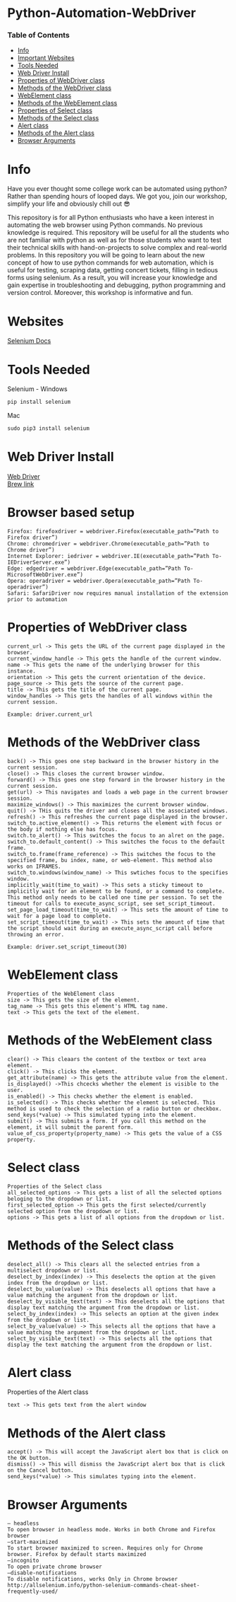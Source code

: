 # Python-Automation-WebDriver

### Table of Contents
- [Info](#Info)
- [Important Websites](#Websites)
- [Tools Needed](#Tools-Needed)
- [Web Driver Install](#Web-Driver-Install)
- [Properties of WebDriver class](#Properties-of-WebDriver-class)
- [Methods of the WebDriver class](#Methods-of-the-WebDriver-class)
- [WebElement class](#WebElement-class)
- [Methods of the WebElement class](#Methods-of-the-WebElement-class)
- [Properties of Select class](#Select-class)
- [Methods of the Select class](#Methods-of-the-Select-class)
- [Alert class](#Alert-class)
- [Methods of the Alert class](#Methods-of-the-Alert-class)
- [Browser Arguments](#Browser-Arguments)

# Info
Have you ever thought some college work can be automated using python? Rather than spending hours of looped days.  We got you, join our workshop, simplify your life and obviously chill out 😎  

This repository is for all Python enthusiasts who have a keen interest in automating the web browser using Python commands. No previous knowledge is required.  This repository will be useful for all the students who are not familiar with python as well as for those students who want to test their technical skills with hand-on-projects to solve complex and real-world problems. In this repository you will be going to learn about the new concept of how to use python commands for web automation, which is useful for testing, scraping data, getting concert tickets, filling in tedious forms using selenium. As a result, you will increase your knowledge and gain expertise in troubleshooting and debugging, python programming and version control. Moreover, this workshop is informative and fun.

# Websites
[Selenium Docs](https://selenium-python.readthedocs.io)


# Tools Needed
Selenium - 
Windows
``` py
pip install selenium
```

Mac
``` py
sudo pip3 install selenium
```

# Web Driver Install
[Web Driver](https://www.selenium.dev/documentation/webdriver/getting_started/install_drivers/)</br>
[Brew link](https://formulae.brew.sh/cask/chromedriver)

# Browser based setup
```
Firefox: firefoxdriver = webdriver.Firefox(executable_path=”Path to Firefox driver”)
Chrome: chromedriver = webdriver.Chrome(executable_path=”Path to Chrome driver”)
Internet Explorer: iedriver = webdriver.IE(executable_path=”­Pat­h To­ IEDriverServer.exe”)
Edge: edgedriver = webdriver.Edge(executable_path=”­Pat­h To­ MicrosoftWebDriver.exe”)
Opera: operadriver = webdriver.Opera(executable_path=”­Pat­h To­ operadriver”)
Safari: SafariDriver now requires manual installation of the extension prior to automation
```

# Properties of WebDriver class
```
current_url -> This gets the URL of the current page displayed in the browser.
current_window_handle -> This gets the handle of the current window.
name -> This gets the name of the underlying browser for this instance.
orientation -> This gets the current orientation of the device.
page_source -> This gets the source of the current page.
title -> This gets the title of the current page.
window_handles -> This gets the handles of all windows within the current session.

Example: driver.current_url
```


# Methods of the WebDriver class
```
back() -> This goes one step backward in the browser history in the current session.
close() -> This closes the current browser window.
forward() -> This goes one step forward in the browser history in the current session.
get(url) -> This navigates and loads a web page in the current browser session.
maximize_windows() -> This maximizes the current browser window.
quit() -> THis quits the driver and closes all the associated windows.
refresh() -> This refreshes the current page displayed in the browser.
switch_to.active_element() -> This returns the element with focus or the body if nothing else has focus.
switch.to_alert() -> This switches the focus to an alret on the page.
switch_to.default_content() -> This switches the focus to the default frame.
switch_to.frame(frame_reference) -> This switches the focus to the specified frame, bu index, name, or web-element. This method also works on IFRAMES.
switch_to.windows(window_name) -> This swtiches focus to the specifies window.
implicitly_wait(time_to_wait) -> This sets a sticky timeout to implicitly wait for an element to be found, or a command to complete. This method only needs to be called one time per session. To set the timeout for calls to execute_async_script, see set_script_timeout.
set_page_load_timeout(time_to_wait) -> This sets the amount of time to wait for a page load to complete.
set_script_timeout(time_to_wait) -> This sets the amount of time that the script should wait during an execute_async_script call before throwing an error.

Example: driver.set_script_timeout(30)
```


# WebElement class
```
Properties of the WebElement class
size -> This gets the size of the element.
tag_name -> This gets this element's HTML tag name.
text -> This gets the text of the element.
```


# Methods of the WebElement class
```
clear() -> This cleaars the content of the textbox or text area element.
click() -> This clicks the element.
get_attribute(name) -> This gets the attribute value from the element.
is_displayed() ->This chcecks whether the element is visible to the user.
is_enabled() -> This checks whether the element is enabled.
is_selected() -> This checks whether the element is selected. This method is used to check the selection of a radio button or checkbox.
send_keys(*value) -> This simulated typing into the element.
submit() -> This submits a form. If you call this method on the element, it will submit the parent form.
value_of_css_property(property_name) -> This gets the value of a CSS property.
```

# Select class
```
Properties of the Select class
all_selected_options -> This gets a list of all the selected options beloging to the dropdown or list.
first_selected_option -> This gets the first selected/currently selected option from the dropdown or list.
options -> This gets a list of all options from the dropdown or list.
```

# Methods of the Select class
```
deselect_all() -> This clears all the selected entries from a multiselect dropdown or list.
deselect_by_index(index) -> This deselects the option at the given index from the dropdown or list.
deselect_bu_value(value) -> This deselects all options that have a value matching the argument from the dropdown or list.
deselect_by_visible_text(text) -> This deselects all the options that display text matching the argument from the dropdown or list.
select_by_index(index) -> This selects an option at the given index from the dropdown or list.
select_by_value(value) -> This selects all the options that have a value matching the argument from the dropdown or list.
select_by_visible_text(text) -> This selects all the options that display the text matching the argument from the dropdown or list.
```

# Alert class
Properties of the Alert class
```
text -> This gets text from the alert window
```
# Methods of the Alert class
```
accept() -> This will accept the JavaScript alert box that is click on the OK button.
dismiss() -> This will dismiss the JavaScript alert box that is click on the Cancel button.
send_keys(*value) -> This simulates typing into the element.
```
# Browser Arguments
```
– headless
To open browser in headless mode. Works in both Chrome and Firefox browser
–start-maximized
To start browser maximized to screen. Requires only for Chrome browser. Firefox by default starts maximized
–incognito
To open private chrome browser
–disable-notifications
To disable notifications, works Only in Chrome browser
http://allselenium.info/python-selenium-commands-cheat-sheet-frequently-used/
```
